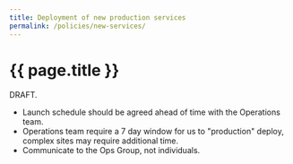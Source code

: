 ```yaml
---
title: Deployment of new production services
permalink: /policies/new-services/
---
```


# {{ page.title }}

DRAFT.

* Launch schedule should be agreed ahead of time with the Operations team.
* Operations team require a 7 day window for us to "production" deploy, complex sites may require additional time.
* Communicate to the Ops Group, not individuals.
